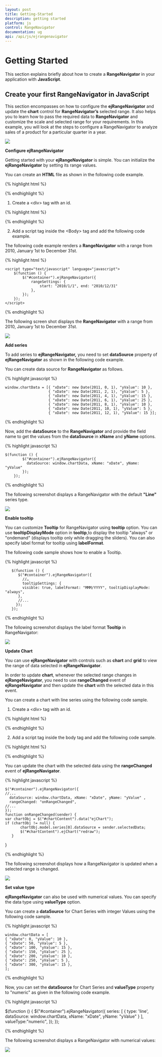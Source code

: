 ```yaml
---
layout: post
title: Getting-Started
description: getting started
platform: js
control: RangeNavigator
documentation: ug
api: /api/js/ejrangenavigator
---
```


# Getting Started

This section explains briefly about how to create a **RangeNavigator** in your application with **JavaScript**.

## Create your first RangeNavigator in JavaScript

This section encompasses on how to configure the **ejRangeNavigator** and update the **chart** control for **RangeNavigator’s** selected range. It also helps you to learn how to pass the required data to **RangeNavigator** and customize the scale and selected range for your requirements. In this example, you will look at the steps to configure a RangeNavigator to analyze sales of a product for a particular quarter in a year.



![](/js/RangeNavigator/Getting-Started_images/Getting-Started_img1.png) 

**Configure ejRangeNavigator**

Getting started with your **ejRangeNavigator** is simple. You can initialize the **ejRangeNavigator** by setting its range values.

You can create an **HTML** file as shown in the following code example.

{% highlight html %}


<!DOCTYPE html>
<html>
<head>
<script src="http://cdn.syncfusion.com/js/assets/external/jquery-1.10.2.min.js" type="text/javascript"></script>
<script src="http://ajax.aspnetcdn.com/ajax/globalize/0.1.1/globalize.min.js"></script>
<script src="http://cdn.syncfusion.com/{{ site.releaseversion }}/js/web/ej.web.all.min.js" type="text/javascript"></script>
</head>
<body></body>
</html>


{% endhighlight %}



1. Create a &lt;div&gt; tag with an id.



{% highlight html %}

<body>
<div id="rangecontainer"  ></div>
</body>


{% endhighlight %}



2. Add a script tag inside the &lt;Body&gt; tag and add the following code example.  

The following code example renders a **RangeNavigator** with a range from 2010, January 1st to December 31st.

{% highlight html %}


    <script type="text/javascript" language="javascript">
        $(function () {
            $("#container").ejRangeNavigator({
                rangeSettings: {
                    start: "2010/1/1", end: "2010/12/31"
                },
            });
        });
    </script>


{% endhighlight %}



The following screen shot displays the **RangeNavigator** with a range from 2010, January 1st to December 31st.



![](/js/RangeNavigator/Getting-Started_images/Getting-Started_img2.png) 

**Add series**

To add series to **ejRangeNavigator,** you need to set **dataSource** property of **ejRangeNavigator** as shown in the following code example. 

You can create data source for **RangeNavigator** as follows.

{% highlight javascript %}

    window.chartData = [{ "xDate": new Date(2011, 0, 1), "yValue": 10 },
                        { "xDate": new Date(2011, 2, 1), "yValue": 5 },
                        { "xDate": new Date(2011, 4, 1), "yValue": 15 },
                        { "xDate": new Date(2011, 6, 1), "yValue": 25 },
                        { "xDate": new Date(2011, 8, 1), "yValue": 10 },
                        { "xDate": new Date(2011, 10, 1), "yValue": 5 },
                        { "xDate": new Date(2011, 12, 1), "yValue": 15 }];

{% endhighlight %}


Now, add the **dataSource** to the **RangeNavigator** and provide the field name to get the values from the **dataSource** in **xName** and **yName** options.

{% highlight javascript %}

    $(function () {
            $("#container").ejRangeNavigator({
              dataSource: window.chartData, xName: "xDate", yName: "yValue"      
            });
        });


{% endhighlight %}


The following screenshot displays a RangeNavigator with the default **"Line"** series type.



![](/js/RangeNavigator/Getting-Started_images/Getting-Started_img3.png) 

**Enable tooltip**

You can customize **Tooltip** for RangeNavigator using **tooltip** option. You can use **tooltipDisplayMode** option in **tooltip**,to display the tooltip "always" or "ondemand" (displays tooltip only while dragging the sliders). You can also specify label format for tooltip using **labelFormat**.

The following code sample shows how to enable a Tooltip.

{% highlight javascript %}


       $(function () {
          $("#container").ejRangeNavigator({
            //…
            tooltipSettings: {
            visible: true, labelFormat: "MMM/YYYY", tooltipDisplayMode: "always",
          },
          //...         
         });
       });



{% endhighlight %}

The following screenshot displays the label format **Tooltip** in RangeNavigator:

![](/js/RangeNavigator/Getting-Started_images/Getting-Started_img4.png) 

**Update Chart**

You can use **ejRangeNavigator** with controls such as **chart** and **grid** to view the range of data selected in **ejRangeNavigator**. 

In order to update **chart**, whenever the selected range changes in **ejRangeNavigator**, you need to use **rangeChanged** event of **ejRangeNavigator** and then update the **chart** with the selected data in this event. 

You can create a chart with line series using the following code sample.

1. Create a &lt;div&gt; tag with an id.



{% highlight html %}

<body>
<div id=" chartContent "></div>
</body>


{% endhighlight %}



2. Add a script tag inside the body tag and add the following code sample. 



{% highlight html %}

  <body>
<script type="text/javascript" language="javascript ">
$(function () {
      $("#chartContent").ejChart(
      {
         title:{ text:"Sales Analysis"},
         legend: { visible: true, position: 'top' },
         primaryYAxis: {
                    title: { text: "Sales(Million)" }
                },
         series: [
           {
             name: 'Product A', type: 'line',
             dataSource: window.chartData, xName: "xDate", yName: "yValue"
           }                           
         ],
       });
   });
</script>
</body>



{% endhighlight %}


You can update the chart with the selected data using the **rangeChanged** event of **ejRangeNavigator**.

{% highlight javascript %}

    $("#container").ejRangeNavigator({
    //...
      dataSource: window.chartData, xName: "xDate", yName: "yValue" ,
      rangeChanged: "onRangeChanged",
    //...
    });
    function onRangeChanged(sender) {
    var chartObj = $("#chartContent").data("ejChart");
    if (chartObj != null) {
           chartObj.model.series[0].dataSource = sender.selectedData;
           $("#chartContent").ejChart("redraw");
       }
   }

{% endhighlight %}


The following screenshot displays how a RangeNavigator is updated when a selected range is changed.



![](/js/RangeNavigator/Getting-Started_images/Getting-Started_img5.png) 

**Set value type**

**ejRangeNavigator** can also be used with numerical values. You can specify the data type using **valueType** option. 

You can create a **dataSource** for Chart Series with integer Values using the following code sample.

{% highlight javascript %}


    window.chartData = [
    { "xDate": 0, "yValue": 10 },
    { "xDate": 50, "yValue": 5 },
    { "xDate": 100, "yValue": 15 },
    { "xDate": 150, "yValue": 25 },
    { "xDate": 200, "yValue": 10 },
    { "xDate": 250, "yValue": 5 },
    { "xDate": 300, "yValue": 15 },
    ];


{% endhighlight %}

Now, you can set the **dataSource** for Chart Series and **valueType** property to "numeric" as given in the following code example.

{% highlight javascript %}

$(function () {
          $("#container").ejRangeNavigator({
            series: [
            {
              type: 'line',
              dataSource: window.chartData, xName: "xDate", yName: "yValue" 
            }
            ],
            valueType:"numeric",
          });
       });



{% endhighlight %}


The following screenshot displays a RangeNavigator with numerical values:



![](/js/RangeNavigator/Getting-Started_images/Getting-Started_img6.png) 

